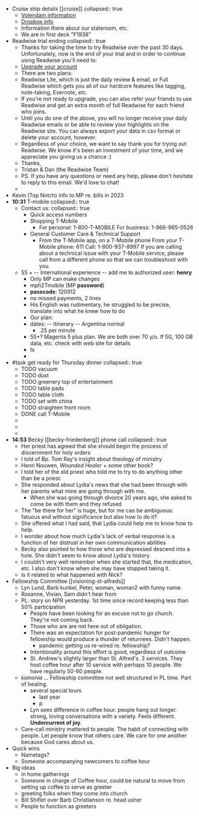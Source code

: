 - Cruise ship details [[cruise]]
  collapsed:: true
	- [Volendam information](https://www.hollandamerica.com/en_US/cruise-ships/ms-volendam/5.html)
	- [Dropbox info](https://www.dropbox.com/home/shared-stuff/Shared-Dropbox/Travel/Cruise%202023)
	- Information there about our stateroom, etc.
	- We are in first deck "F1938"
- Readwise trial ending
  collapsed:: true
	- Thanks for taking the time to try Readwise over the past 30 days. Unfortunately, now is the end of your trial and in order to continue using Readwise you'll need to:
	- [Upgrade your account](https://readwise.io/upgrade?ref=downgrade&et=fcb3794b-fb42-4b27-a730-79cf1d7d05ff)
	- There are two plans:
	- Readwise Lite, which is just the daily review & email, or
	    Full Readwise which gets you all of our hardcore features like tagging, note-taking, Evernote, etc.
	- If you're not ready to upgrade, you can also refer your friends to use Readwise and get an extra month of full Readwise for each friend who joins.
	- Until you do one of the above, you will no longer receive your daily Readwise emails or be able to review your highlights on the Readwise site. You can always export your data in csv format or delete your account, however.
	- Regardless of your choice, we want to say thank you for trying out Readwise. We know it's been an investment of your time, and we appreciate you giving us a chance :)
	- Thanks,
	- Tristan & Dan (the Readwise Team)
	- PS. If you have any questions or need any help, please don't hesitate to reply to this email. We'd love to chat!
	-
- Kevin (Top Notch) info to MP re. bills in 2023
- **10:31** T-mobile
  collapsed:: true
	- Contact us:
	  collapsed:: true
		- Quick access numbers
		- Shopping T-Mobile
			- For personal: 1-800-T-MOBILE
			  For business: 1-866-965-0526
		- General Customer Care & Technical Support
			- From the T-Mobile app, on a T-Mobile phone
			  From your T-Mobile phone: 611
			  Call: 1-800-937-8997
			  If you are calling about a technical issue with your T-Mobile service, please call from a different phone so that we can troubleshoot with you.
	- 55 + -- International experience -- add me to authorized user:  **henry**
		- Only MP can make changes
		- mph2Tmobile (MP **password**)
		- **passcode**: 120912
		- no missed payments, 2 lines
		- His English was rudimentary, he struggled to be precise, translate into what he knew how to do
		- Our plan:
		- dates: -- itinerary -- Argentina normal
			- .25 per minute
		- 55+? Magenta 5 plus plan. We are both over 70 y/o. If 5G, 100 GB data, etc. check with web site for details
		- ts
		-
- #task get ready for Thursday dinner
  collapsed:: true
	- TODO vacuum
	- TODO dust
	- TODO greenery top of entertainment
	- TODO table pads
	- TODO table cloth
	- TODO set with china
	- TODO straighten front room
	- DONE call T-Mobile
	-
	-
	-
- **14:53** Becky [[becky-friedenberg]] phone call
  collapsed:: true
	- Her priest has agreed that she should begin the process of discernment for holy orders
	- I told of Bp. Tom Ray's insight about theology of ministry
	- Henri Nouwen, *Wounded Healer* + some other book?
	- I told her of the old priest who told me to try to do anything other than be a priest.
	- She responded about Lydia's news that she had been through with her parents what mine are going through with me.
		- When she was going through divorce 20 years ago, she asked to come be with them and they refused
	- The "be there for her" is huge, but for me can be ambiguous: fatuous and without significance but also how to do it?
	- She offered what I had said, that Lydia could help me to know how to help.
	- I wonder about how much Lydia's lack of verbal response is a function of her distrust in her own communication abilities
	- Becky also pointed to how those who are depressed descend into a hole. She didn't seem to know about Lydia's history.
	- I couldn't very well remember when she started that, the medication, etc. I also don't know when she may have stopped taking it.
	- Is it related to what happened with Nick?
- Fellowship Committee [[visioning-st-alfreds]]
	- Lyn Lund, Barb kunkel, Peter, woman, woman2 with funny name.
	- Roxanne, Vivian, Sam didn't hear from
	- PL: story on NPR yesterday. 1st time since record keeping less than 50% participation
		- People have been looking for an excuse not to go church. They're not coming back.
		- Those who are are not here out of obligation.
		- There was an expectation for post-pandemic hunger for fellowship would produce a thunder of returnees. Didn't happen.
			- pandemic getting us re-wired re. fellowship?
		- Intentionality around this effort is good, regardless of outcome
		- St. Andrew's slightly larger than St. Alfred's. 3 services. They host coffee hour after 10 service with perhaps 10 people. We have regularly 50-60 people.
	- *koinonia* ... Fellowship committee not well structured in PL time. Part of healing.
		- several special tours
			- last year
			- p
		- Lyn sees difference in coffee hour. people hang out longer. strong, loving conversations with a variety. Feels different. **Undercurrent of joy**.
	- Care-call ministry mattered to people. The habit of connecting with people. Let people know that others care. We care for one another because God cares about us.
- Quick wins
	- Nametags?
	- Someone accompanying newcomers to coffee hour
- Big ideas
	- in home gatherings
	- Someone in charge of Coffee hour, could be natural to move from setting up coffee to serve as greeter
	- greeting folks when they come into church
	- Bill Shiflet over Barb Christianson re. head usher
	- People to function as greeters